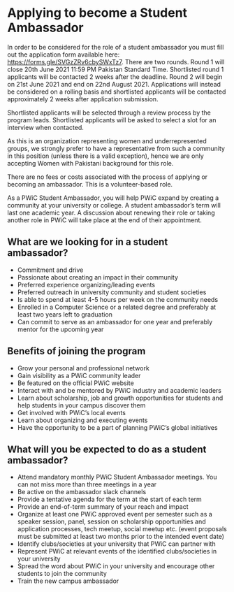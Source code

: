 # Applying to become a Student Ambassador

In order to be considered for the role of a student ambassador you must fill out the application form available here: https://forms.gle/SVGzZRv6cbySWxTz7. There are two rounds. Round 1 will close 20th June 2021 11:59 PM Pakistan Standard Time. Shortlisted round 1 applicants will be contacted 2 weeks after the deadline. Round 2 will begin on 21st June 2021 and end on 22nd August 2021. Applications will instead be considered on a rolling basis and shortlisted applicants will be contacted approximately 2 weeks after application submission. 

Shortlisted applicants will be selected through a review process by the program leads. Shortlisted applicants will be asked to select a slot for an interview when contacted. 

As this is an organization representing women and underrepresented groups, we strongly prefer to have a representative from such a community in this position (unless there is a valid exception), hence we are only accepting Women with Pakistani background for this role.

There are no fees or costs associated with the process of applying or becoming an ambassador. This is a volunteer-based role.

As a PWiC Student Ambassador, you will help PWiC expand by creating a community at your university or college. A student ambassador’s term will last one academic year. A discussion about renewing their role or taking another role in PWiC will take place at the end of their appointment.

## What are we looking for in a student ambassador?
* Commitment and drive
* Passionate about creating an impact in their community
* Preferred experience organizing/leading events
* Preferred outreach in university community and student societies
* Is able to spend at least 4-5 hours per week on the community needs
* Enrolled in a Computer Science or a related degree and preferably at least two years left to graduation
* Can commit to serve as an ambassador for one year and preferably mentor for the upcoming year

## Benefits of joining the program

* Grow your personal and professional network
* Gain visibility as a PWiC community leader
* Be featured on the official PWiC website
* Interact with and be mentored by PWiC industry and academic leaders
* Learn about scholarship, job and growth opportunities for students and help students in your campus discover them
* Get involved with PWiC’s local events
* Learn about organizing and executing events 
* Have the opportunity to be a part of planning PWiC’s global initiatives

## What will you be expected to do as a student ambassador?

* Attend mandatory monthly PWiC Student Ambassador meetings. You can not miss more than three meetings in a year
* Be active on the ambassador slack channels
* Provide a tentative agenda for the term at the start of each term
* Provide an end-of-term summary of your reach and impact
* Organize at least one PWiC approved event per semester such as a speaker session, panel, session on scholarship opportunities and application processes, tech meetup, social meetup etc. (event proposals must be submitted at least two months prior to the intended event date)
* Identify clubs/societies at your university that PWiC can partner with
* Represent PWiC at relevant events of the identified clubs/societies in your university
* Spread the word about PWiC in your university and encourage other students to join the community
* Train the new campus ambassador

